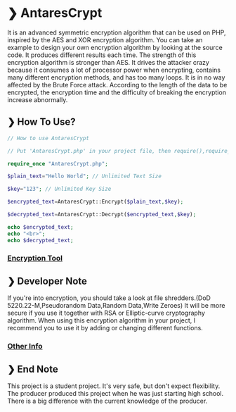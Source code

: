 # ❯ AntaresCrypt
It is an advanced symmetric encryption algorithm that can be used on PHP, inspired by the AES and XOR encryption algorithm. You can take an example to design your own encryption algorithm by looking at the source code. It produces different results each time. The strength of this encryption algorithm is stronger than AES. It drives the attacker crazy because it consumes a lot of processor power when encrypting, contains many different encryption methods, and has too many loops. It is in no way affected by the Brute Force attack. According to the length of the data to be encrypted, the encryption time and the difficulty of breaking the encryption increase abnormally.
## ❯ How To Use?
```php
// How to use AntaresCrypt

// Put 'AntaresCrypt.php' in your project file, then require(),require_once() it in your own file

require_once "AntaresCrypt.php";

$plain_text="Hello World"; // Unlimited Text Size

$key="123"; // Unlimited Key Size

$encrypted_text=AntaresCrypt::Encrypt($plain_text,$key);

$decrypted_text=AntaresCrypt::Decrypt($encrypted_text,$key);

echo $encrypted_text;
echo "<br>";
echo $decrypted_text;
```
### [Encryption Tool](https://github.com/XPROCION/AntaresCrypt/blob/main/encryption_tool.php)

## ❯ Developer Note
If you're into encryption, you should take a look at file shredders.(DoD 5220.22-M,Pseudorandom Data,Random Data,Write Zeroes) It will be more secure if you use it together with RSA or Elliptic-curve cryptography algorithm. When using this encryption algorithm in your project, I recommend you to use it by adding or changing different functions.

### [Other Info](https://github.com/XPROCION/AntaresCrypt/blob/main/old%20version/README.md)

## ❯ End Note
This project is a student project. It's very safe, but don't expect flexibility. The producer produced this project when he was just starting high school. There is a big difference with the current knowledge of the producer.

